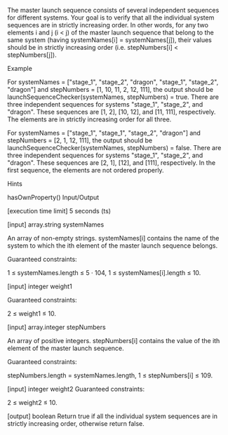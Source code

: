 The master launch sequence consists of several independent sequences for different systems. Your goal is to verify that all the individual system sequences are in strictly increasing order. In other words, for any two elements i and j (i < j) of the master launch sequence that belong to the same system (having systemNames[i] = systemNames[j]), their values should be in strictly increasing order (i.e. stepNumbers[i] < stepNumbers[j]).

Example

For systemNames = ["stage_1", "stage_2", "dragon", "stage_1", "stage_2", "dragon"] and stepNumbers = [1, 10, 11, 2, 12, 111], the output should be launchSequenceChecker(systemNames, stepNumbers) = true.
There are three independent sequences for systems "stage_1", "stage_2", and "dragon". These sequences are [1, 2], [10, 12], and [11, 111], respectively. The elements are in strictly increasing order for all three.

For systemNames = ["stage_1", "stage_1", "stage_2", "dragon"] and stepNumbers = [2, 1, 12, 111], the output should be launchSequenceChecker(systemNames, stepNumbers) = false.
There are three independent sequences for systems "stage_1", "stage_2", and "dragon". These sequences are [2, 1], [12], and [111], respectively. In the first sequence, the elements are not ordered properly.

Hints

hasOwnProperty()
Input/Output

[execution time limit] 5 seconds (ts)

[input] array.string systemNames

An array of non-empty strings. systemNames[i] contains the name of the system to which the ith element of the master launch sequence belongs.

Guaranteed constraints:

1 ≤ systemNames.length ≤ 5 · 104, 1 ≤ systemNames[i].length ≤ 10.

[input] integer weight1

Guaranteed constraints:

2 ≤ weight1 ≤ 10.

[input] array.integer stepNumbers

An array of positive integers. stepNumbers[i] contains the value of the ith element of the master launch sequence.

Guaranteed constraints:

stepNumbers.length = systemNames.length, 1 ≤ stepNumbers[i] ≤ 109.

[input] integer weight2
Guaranteed constraints:

2 ≤ weight2 ≤ 10.

[output] boolean Return true if all the individual system sequences are in strictly increasing order, otherwise return false.